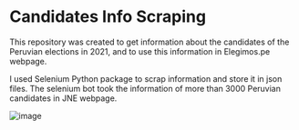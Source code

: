 # Candidates Info Scraping
This repository was created to get information about the candidates of the Peruvian elections in 2021, and to use this information in Elegimos.pe webpage. 

I used Selenium Python package to scrap information and store it in json files. The selenium bot took the information of more than 3000 Peruvian candidates in JNE webpage. 


![image](https://user-images.githubusercontent.com/40151035/125707027-c594dc7a-d6aa-4dca-addd-bd6e5b45c191.png)
